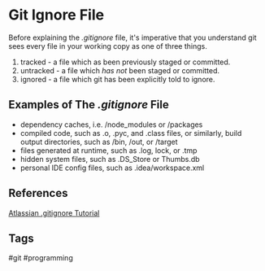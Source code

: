 # Git Ignore File

Before explaining the *.gitignore* file, it's imperative that you understand git sees every file in your working copy as one of three things.  
1. tracked - a file which as been previously staged or committed.  
2. untracked - a file which *has not* been staged or committed.  
3. ignored - a file which git has been explicitly told to ignore.  

## Examples of The *.gitignore* File
* dependency caches, i.e. /node\_modules or /packages  
* compiled code, such as .o, .pyc, and .class files, or similarly, build output directories, such as /bin, /out, or /target  
* files generated at runtime, such as .log, lock, or .tmp  
* hidden system files, such as .DS\_Store or Thumbs.db  
* personal IDE config files, such as .idea/workspace.xml

## References
[Atlassian .gitignore Tutorial](https://www.atlassian.com/git/tutorials/saving-changes/gitignore)  

## Tags
#git #programming
